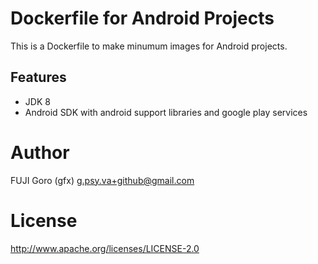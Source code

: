 # Dockerfile for Android Projects

This is a Dockerfile to make minumum images for Android projects.

## Features

* JDK 8
* Android SDK with android support libraries and google play services

# Author

FUJI Goro (gfx) <g.psy.va+github@gmail.com>

# License

http://www.apache.org/licenses/LICENSE-2.0
